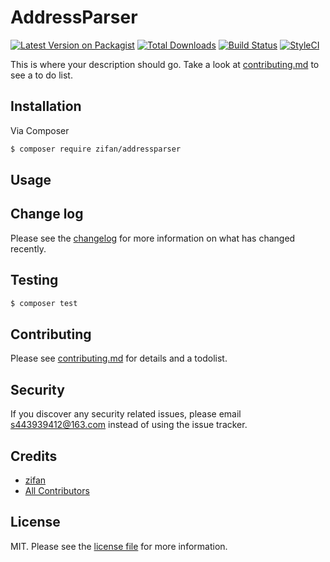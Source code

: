 # AddressParser

[![Latest Version on Packagist][ico-version]][link-packagist]
[![Total Downloads][ico-downloads]][link-downloads]
[![Build Status][ico-travis]][link-travis]
[![StyleCI][ico-styleci]][link-styleci]

This is where your description should go. Take a look at [contributing.md](contributing.md) to see a to do list.

## Installation

Via Composer

``` bash
$ composer require zifan/addressparser
```

## Usage

## Change log

Please see the [changelog](changelog.md) for more information on what has changed recently.

## Testing

``` bash
$ composer test
```

## Contributing

Please see [contributing.md](contributing.md) for details and a todolist.

## Security

If you discover any security related issues, please email s443939412@163.com instead of using the issue tracker.

## Credits

- [zifan][link-author]
- [All Contributors][link-contributors]

## License

MIT. Please see the [license file](license.md) for more information.

[ico-version]: https://img.shields.io/packagist/v/zifan/addressparser.svg?style=flat-square
[ico-downloads]: https://img.shields.io/packagist/dt/zifan/addressparser.svg?style=flat-square
[ico-travis]: https://img.shields.io/travis/zifan/addressparser/master.svg?style=flat-square
[ico-styleci]: https://styleci.io/repos/12345678/shield

[link-packagist]: https://packagist.org/packages/zifan/addressparser
[link-downloads]: https://packagist.org/packages/zifan/addressparser
[link-travis]: https://travis-ci.org/zifan/addressparser
[link-styleci]: https://styleci.io/repos/12345678
[link-author]: https://github.com/zifan
[link-contributors]: ../../contributors
